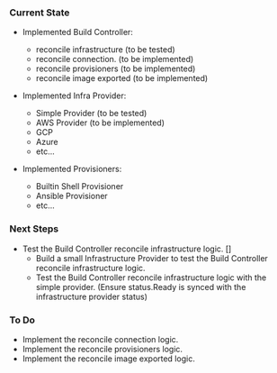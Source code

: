 ### Current State


* Implemented Build Controller:
   * reconcile infrastructure (to be tested)
   * reconcile connection. (to be implemented)
   * reconcile provisioners (to be implemented)
   * reconcile image exported (to be implemented)


* Implemented Infra Provider:
    * Simple Provider (to be tested)
    * AWS Provider (to be implemented)
    * GCP 
    * Azure 
    * etc...


* Implemented Provisioners:
    * Builtin Shell Provisioner
    * Ansible Provisioner
    * etc...


### Next Steps

* Test the Build Controller reconcile infrastructure logic. []
   * Build a small Infrastructure Provider to test the Build Controller reconcile infrastructure logic.
   * Test the Build Controller reconcile infrastructure logic with the simple provider. (Ensure status.Ready is synced with the infrastructure provider status)

### To Do

* Implement the reconcile connection logic.
* Implement the reconcile provisioners logic.
* Implement the reconcile image exported logic.

